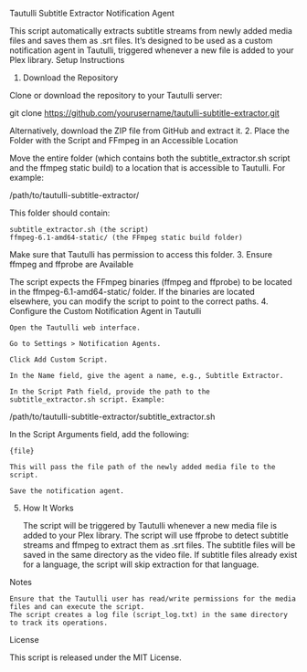 Tautulli Subtitle Extractor Notification Agent

This script automatically extracts subtitle streams from newly added media files and saves them as .srt files. It’s designed to be used as a custom notification agent in Tautulli, triggered whenever a new file is added to your Plex library.
Setup Instructions
1. Download the Repository

Clone or download the repository to your Tautulli server:

git clone https://github.com/yourusername/tautulli-subtitle-extractor.git

Alternatively, download the ZIP file from GitHub and extract it.
2. Place the Folder with the Script and FFmpeg in an Accessible Location

Move the entire folder (which contains both the subtitle_extractor.sh script and the ffmpeg static build) to a location that is accessible to Tautulli. For example:

/path/to/tautulli-subtitle-extractor/

This folder should contain:

    subtitle_extractor.sh (the script)
    ffmpeg-6.1-amd64-static/ (the FFmpeg static build folder)

Make sure that Tautulli has permission to access this folder.
3. Ensure ffmpeg and ffprobe are Available

The script expects the FFmpeg binaries (ffmpeg and ffprobe) to be located in the ffmpeg-6.1-amd64-static/ folder. If the binaries are located elsewhere, you can modify the script to point to the correct paths.
4. Configure the Custom Notification Agent in Tautulli

    Open the Tautulli web interface.

    Go to Settings > Notification Agents.

    Click Add Custom Script.

    In the Name field, give the agent a name, e.g., Subtitle Extractor.

    In the Script Path field, provide the path to the subtitle_extractor.sh script. Example:

/path/to/tautulli-subtitle-extractor/subtitle_extractor.sh

In the Script Arguments field, add the following:

    {file}

    This will pass the file path of the newly added media file to the script.

    Save the notification agent.

5. How It Works

    The script will be triggered by Tautulli whenever a new media file is added to your Plex library.
    The script will use ffprobe to detect subtitle streams and ffmpeg to extract them as .srt files.
    The subtitle files will be saved in the same directory as the video file.
    If subtitle files already exist for a language, the script will skip extraction for that language.

Notes

    Ensure that the Tautulli user has read/write permissions for the media files and can execute the script.
    The script creates a log file (script_log.txt) in the same directory to track its operations.

License

This script is released under the MIT License.
